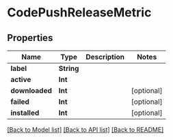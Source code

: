 # CodePushReleaseMetric

## Properties
Name | Type | Description | Notes
------------ | ------------- | ------------- | -------------
**label** | **String** |  | 
**active** | **Int** |  | 
**downloaded** | **Int** |  | [optional] 
**failed** | **Int** |  | [optional] 
**installed** | **Int** |  | [optional] 

[[Back to Model list]](../README.md#documentation-for-models) [[Back to API list]](../README.md#documentation-for-api-endpoints) [[Back to README]](../README.md)


